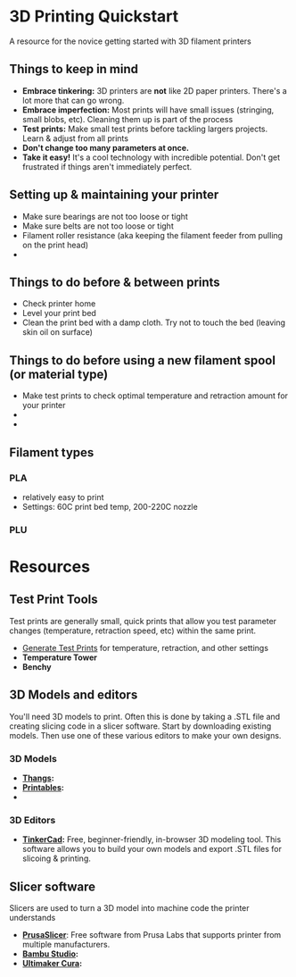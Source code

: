# 3D Printing Quickstart
A resource for the novice getting started with 3D filament printers

## Things to keep in mind
- **Embrace tinkering:** 3D printers are **not** like 2D paper printers. There's a lot more that can go wrong. 
- **Embrace imperfection:** Most prints will have small issues (stringing, small blobs, etc). Cleaning them up is part of the process
- **Test prints:** Make small test prints before tackling largers projects. Learn & adjust from all prints
- **Don't change too many parameters at once.**
- **Take it easy!** It's a cool technology with incredible potential. Don't get frustrated if things aren't immediately perfect.

## Setting up & maintaining your printer
- Make sure bearings are not too loose or tight
- Make sure belts are not too loose or tight
- Filament roller resistance (aka keeping the filament feeder from pulling on the print head)
- 

## Things to do before & between prints
- Check printer home
- Level your print bed
- Clean the print bed with a damp cloth. Try not to touch the bed (leaving skin oil on surface)


## Things to do before using a new filament spool (or material type)
- Make test prints to check optimal temperature and retraction amount for your printer
-   
- 

## Filament types
### PLA
- relatively easy to print
- Settings: 60C print bed temp, 200-220C nozzle

### PLU





# Resources
## Test Print Tools
Test prints are generally small, quick prints that allow you test parameter changes (temperature, retraction speed, etc) within the same print.
- [Generate Test Prints](https://teachingtechyt.github.io/calibration.html) for temperature, retraction, and other settings
- **Temperature Tower** 
- **Benchy**

## 3D Models and editors
You'll need 3D models to print. Often this is done by taking a .STL file and creating slicing code in a slicer software. Start by downloading existing models. Then use one of these various editors to make your own designs.

### 3D Models
- **[Thangs](https://thangs.com/):**
- **[Printables](https://www.printables.com/model):**
- 

### 3D Editors
- **[TinkerCad](https://www.tinkercad.com/):** Free, beginner-friendly, in-browser 3D modeling tool. This software allows you to build your own models and export .STL files for slicoing & printing.



## Slicer software
Slicers are used to turn a 3D model into machine code the printer understands
- **[PrusaSlicer](https://www.prusa3d.com/page/prusaslicer_424/)**: Free software from Prusa Labs that supports printer from multiple manufacturers. 
- **[Bambu Studio](https://bambulab.com/en-us/download/studio):**
- **[Ultimaker Cura](https://ultimaker.com/software/ultimaker-cura/):**
